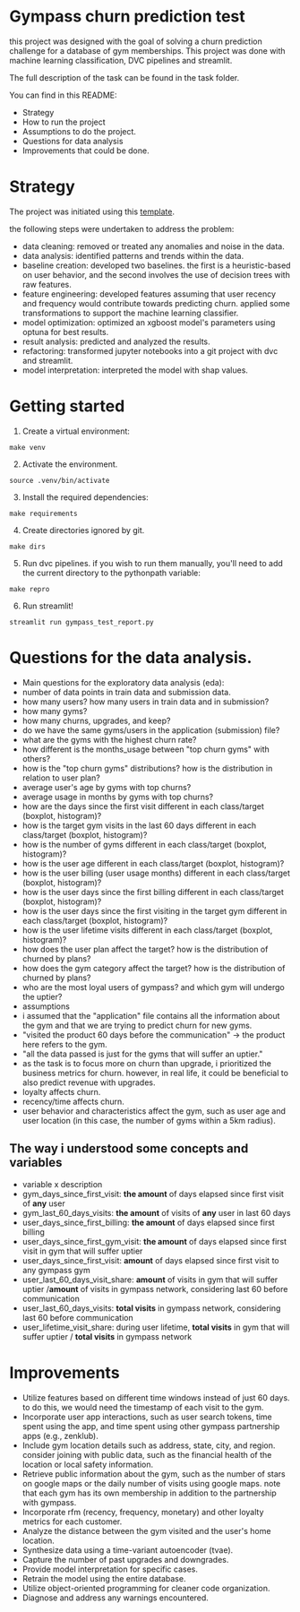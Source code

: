 # Gympass churn prediction test
this project was designed with the goal of solving a churn prediction challenge for a database of gym memberships. This project was done with machine learning classification, DVC pipelines and streamlit.

The full description of the task can be found in the task folder.

You can find in this README:
- Strategy
- How to run the project
- Assumptions to do the project.
- Questions for data analysis
- Improvements that could be done.

# Strategy
The project was initiated using this [template](https://github.com/gerbeldo/cookiecutter-dvc/tree/main). 

the following steps were undertaken to address the problem:

- data cleaning: removed or treated any anomalies and noise in the data.
- data analysis: identified patterns and trends within the data.
- baseline creation: developed two baselines. the first is a heuristic-based on user behavior, and the second involves the use of decision trees with raw features.
- feature engineering: developed features assuming that user recency and frequency would contribute towards predicting churn. applied some transformations to support the machine learning classifier.
- model optimization: optimized an xgboost model's parameters using optuna for best results.
- result analysis: predicted and analyzed the results.
- refactoring: transformed jupyter notebooks into a git project with dvc and streamlit.
- model interpretation: interpreted the model with shap values.

# Getting started
1. Create a virtual environment:
```
make venv 
```
2. Activate the environment.
```
source .venv/bin/activate
```
3. Install the required dependencies:
```
make requirements
```
4. Create directories ignored by git.
```
make dirs
```
5. Run dvc pipelines. if you wish to run them manually, you'll need to add the current directory to the pythonpath variable:
```
make repro
```
6. Run streamlit!
```
streamlit run gympass_test_report.py
```

# Questions for the data analysis.
- Main questions for the exploratory data analysis (eda):
 - number of data points in train data and submission data.
- how many users? how many users in train data and in submission?
- how many gyms?
- how many churns, upgrades, and keep?
- do we have the same gyms/users in the application (submission) file?
- what are the gyms with the highest churn rate?
- how different is the months_usage between "top churn gyms" with others?
- how is the "top churn gyms" distributions? how is the distribution in relation to user plan?
- average user's age by gyms with top churns?
- average usage in months by gyms with top churns?
- how are the days since the first visit different in each class/target (boxplot, histogram)?
- how is the target gym visits in the last 60 days different in each class/target (boxplot, histogram)?
- how is the number of gyms different in each class/target (boxplot, histogram)?
- how is the user age different in each class/target (boxplot, histogram)?
- how is the user billing (user usage months) different in each class/target (boxplot, histogram)?
- how is the user days since the first billing different in each class/target (boxplot, histogram)?
- how is the user days since the first visiting in the target gym different in each class/target (boxplot, histogram)?
- how is the user lifetime visits different in each class/target (boxplot, histogram)?
- how does the user plan affect the target? how is the distribution of churned by plans?
- how does the gym category affect the target? how is the distribution of churned by plans?
- who are the most loyal users of gympass? and which gym will undergo the uptier?
- assumptions
- i assumed that the "application" file contains all the information about the gym and that we are trying to predict churn for new gyms.
- "visited the product 60 days before the communication" → the product here refers to the gym.
- "all the data passed is just for the gyms that will suffer an uptier."
- as the task is to focus more on churn than upgrade, i prioritized the business metrics for churn. however, in real life, it could be beneficial to also predict revenue with upgrades.
- loyalty affects churn.
- recency/time affects churn.
- user behavior and characteristics affect the gym, such as user age and user location (in this case, the number of gyms within a 5km radius).
## The way i understood some concepts and variables
 
- variable x description
 - gym_days_since_first_visit: **the amount** of	days elapsed since first visit of **any** user
 - gym_last_60_days_visits: **the amount** of visits of **any** user in last 60 days
 - user_days_since_first_billing: **the amount** of days elapsed since first billing
 - user_days_since_first_gym_visit:	**the amount** of days elapsed since first visit in gym that will suffer uptier
 - user_days_since_first_visit: **amount** of days elapsed since first visit to any gympass gym
 - user_last_60_days_visit_share: **amount** of visits in gym that will suffer uptier /**amount** of visits in gympass network, considering last 60 before communication
 - user_last_60_days_visits:	**total visits** in gympass network, considering last 60 before communication
 - user_lifetime_visit_share:	during user lifetime, **total visits** in gym that will suffer uptier / **total visits** in gympass network

# Improvements
- Utilize features based on different time windows instead of just 60 days. to do this, we would need the timestamp of each visit to the gym.
- Incorporate user app interactions, such as user search tokens, time spent using the app, and time spent using other gympass partnership apps (e.g., zenklub).
- Include gym location details such as address, state, city, and region. consider joining with public data, such as the financial health of the location or local safety information.
- Retrieve public information about the gym, such as the number of stars on google maps or the daily number of visits using google maps. note that each gym has its own membership in addition to the partnership with gympass.
- Incorporate rfm (recency, frequency, monetary) and other loyalty metrics for each customer.
- Analyze the distance between the gym visited and the user's home location.
- Synthesize data using a time-variant autoencoder (tvae).
- Capture the number of past upgrades and downgrades.
- Provide model interpretation for specific cases.
- Retrain the model using the entire database.
- Utilize object-oriented programming for cleaner code organization.
- Diagnose and address any warnings encountered.